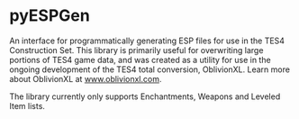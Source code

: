# pyESPGen
An interface for programmatically generating ESP files for use in the TES4 Construction Set.
This library is primarily useful for overwriting large portions of TES4 game data, and was created as a utility for use in the ongoing development of the TES4 total conversion, OblivionXL. Learn more about OblivionXL at www.oblivionxl.com.

The library currently only supports Enchantments, Weapons and Leveled Item lists.